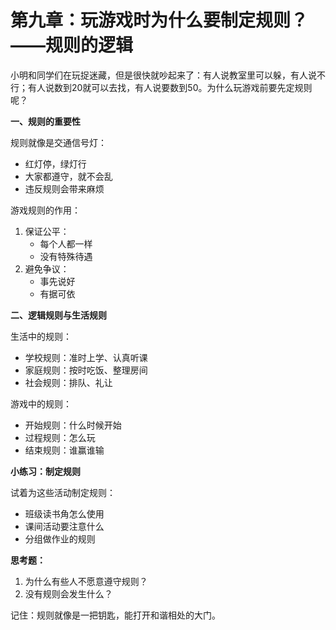 # 第九章：玩游戏时为什么要制定规则？——规则的逻辑

小明和同学们在玩捉迷藏，但是很快就吵起来了：有人说教室里可以躲，有人说不行；有人说数到20就可以去找，有人说要数到50。为什么玩游戏前要先定规则呢？

**一、规则的重要性**

规则就像是交通信号灯：

* 红灯停，绿灯行
* 大家都遵守，就不会乱
* 违反规则会带来麻烦

游戏规则的作用：

1. 保证公平：
   * 每个人都一样
   * 没有特殊待遇
2. 避免争议：
   * 事先说好
   * 有据可依

**二、逻辑规则与生活规则**

生活中的规则：

* 学校规则：准时上学、认真听课
* 家庭规则：按时吃饭、整理房间
* 社会规则：排队、礼让

游戏中的规则：

* 开始规则：什么时候开始
* 过程规则：怎么玩
* 结束规则：谁赢谁输

**小练习：制定规则**

试着为这些活动制定规则：

* 班级读书角怎么使用
* 课间活动要注意什么
* 分组做作业的规则

**思考题：**

1. 为什么有些人不愿意遵守规则？
2. 没有规则会发生什么？

记住：规则就像是一把钥匙，能打开和谐相处的大门。
